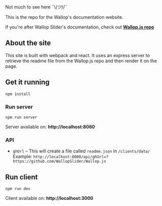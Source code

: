 Not much to see here ¯\\_(ツ)_/¯

This is the repo for the Wallop's documentation website.

If you're after Wallop Slider's documentation, check out **[Wallop.js repo](https://github.com/WallopSlider/Wallop.js)**

## About the site
This site is built with webpack and react. It uses an express server to retrieve the readme file from the Wallop.js repo and then render it on the page.

## Get it running
```
npm install
```

### Run server
```
npm run server
```
Server available on: **http://localhost:8080**<br>

### API
- `ghUrl` – This will create a file called `readme.json` in `/clients/data/`
Example: `http://localhost:8080/api/ghUrl=?https://github.com/WallopSlider/Wallop.js`

## Run client
```
npm run dev
```
Client available on: **http://localhost:3000**<br>

